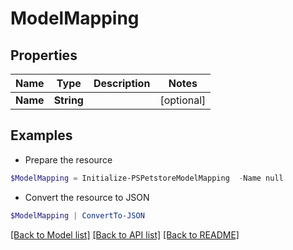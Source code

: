 # ModelMapping
## Properties

Name | Type | Description | Notes
------------ | ------------- | ------------- | -------------
**Name** | **String** |  | [optional] 

## Examples

- Prepare the resource
```powershell
$ModelMapping = Initialize-PSPetstoreModelMapping  -Name null
```

- Convert the resource to JSON
```powershell
$ModelMapping | ConvertTo-JSON
```

[[Back to Model list]](../README.md#documentation-for-models) [[Back to API list]](../README.md#documentation-for-api-endpoints) [[Back to README]](../README.md)

